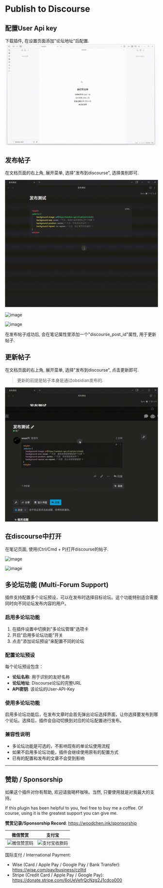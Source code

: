 # Publish to Discourse

## 配置User Api key

下载插件, 在设置页面添加"论坛地址"后配置.
![image](/pics/20250711-233019.gif)



## 发布帖子

在文档页面的右上角, 展开菜单, 选择"发布到discourse", 选择类别即可.

![动图](./pics/20250124-000738.gif)

![image](https://github.com/user-attachments/assets/99ba2b27-9c83-4dc5-9536-1b6b12dc4787)


![image](https://github.com/user-attachments/assets/a30b210f-5913-419d-b0d8-ea280c159e61)

在发布帖子成功后, 会在笔记属性里添加一个"discourse_post_id"属性, 用于更新帖子.


## 更新帖子

在文档页面的右上角, 展开菜单, 选择"发布到discourse", 点击更新即可.

> 更新的前提是帖子本身是通过obsidian发布的.

![动图](./pics/20250124-001000.gif)

## 在discourse中打开

在笔记页面, 使用(Ctrl/Cmd + P)打开discourse的帖子.

![image](https://github.com/user-attachments/assets/f729f2a0-042e-4691-b00b-1fc96514cc34)

![image](https://github.com/user-attachments/assets/c710ad08-7636-4a69-a6cf-1d4496fa623d)

## 多论坛功能 (Multi-Forum Support)

插件支持配置多个论坛预设，可以在发布时选择目标论坛。这个功能特别适合需要同时向不同论坛发布内容的用户。

### 启用多论坛功能

1. 在插件设置中切换到"多论坛管理"选项卡
2. 开启"启用多论坛功能"开关
3. 点击"添加论坛预设"来配置不同的论坛

### 配置论坛预设

每个论坛预设包含：
- **论坛名称**: 用于识别的友好名称
- **论坛地址**: Discourse论坛的完整URL
- **API密钥**: 该论坛的User-API-Key

### 使用多论坛功能

启用多论坛功能后，在发布文章时会首先弹出论坛选择界面，让你选择要发布到哪个论坛。选择后，插件会自动切换到对应的论坛配置进行发布。

### 兼容性说明

- 多论坛功能是可选的，不影响现有的单论坛使用流程
- 如果不启用多论坛功能，插件会继续使用原有的配置方式
- 已有的配置和发布的文章不会受到影响

---

## 赞助 / Sponsorship

如果这个插件对你有帮助, 欢迎请我喝杯咖啡。当然, 只要使用就是对我最大的支持。

If this plugin has been helpful to you, feel free to buy me a coffee. Of course, using it is the greatest support you can give me.

**赞赏记录/Sponsorship Record**: <https://woodchen.ink/sponsorship>


| 微信赞赏 | 支付宝 |
|:---:|:---:|
| ![微信赞赏码](https://i.czl.net/b2/img/2025/07/687f3c9d3724b.jpg) | ![支付宝收款码](https://i.czl.net/b2/img/2025/07/687f3c9d869ca.jpg) |

国际支付 / International Payment:

- Wise (Card / Apple Pay / Google Pay / Bank Transfer):  
  https://wise.com/pay/business/czlltd
- Stripe (Credit Card / Apple Pay / Google Pay):  
  https://donate.stripe.com/6oUeVefrQcNzg2J1cdco000


